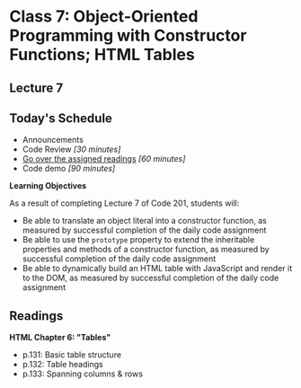 # Class 7: Object-Oriented Programming with Constructor Functions; HTML Tables

<a id="top"></a>
## Lecture 7

## Today's Schedule
- Announcements
- Code Review *[30 minutes]*
- [Go over the assigned readings](#readings) *[60 minutes]*
- Code demo *[90 minutes]*

**Learning Objectives**

As a result of completing Lecture 7 of Code 201, students will:
- Be able to translate an object literal into a constructor function, as measured by successful completion of the daily code assignment
- Be able to use the `prototype` property to extend the inheritable properties and methods of a constructor function, as measured by successful completion of the daily code assignment
- Be able to dynamically build an HTML table with JavaScript and render it to the DOM, as measured by successful completion of the daily code assignment

<a id="readings"></a>

## Readings

**HTML Chapter 6: "Tables"**

- p.131: Basic table structure
- p.132: Table headings
- p.133: Spanning columns & rows
